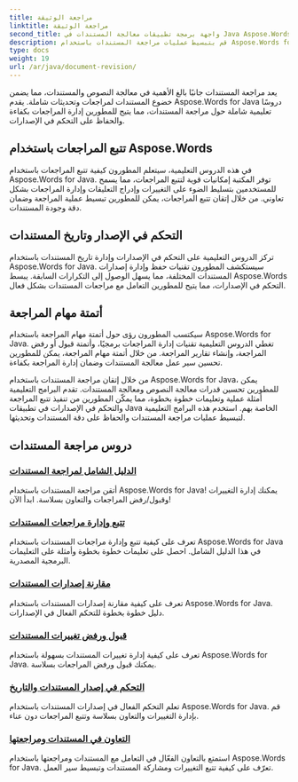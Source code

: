 ```yaml
---
title: مراجعة الوثيقة
linktitle: مراجعة الوثيقة
second_title: واجهة برمجة تطبيقات معالجة المستندات في Java Aspose.Words
description: قم بتبسيط عمليات مراجعة المستندات باستخدام Aspose.Words for Java! يمكنك تتبع التغييرات وإدارة التحكم في الإصدارات وأتمتة مهام المراجعة بسهولة.
type: docs
weight: 19
url: /ar/java/document-revision/
---
```


يعد مراجعة المستندات جانبًا بالغ الأهمية في معالجة النصوص والمستندات، مما يضمن خضوع المستندات لمراجعات وتحديثات شاملة. يقدم Aspose.Words for Java دروسًا تعليمية شاملة حول مراجعة المستندات، مما يتيح للمطورين إدارة المراجعات بكفاءة والحفاظ على التحكم في الإصدارات.

## تتبع المراجعات باستخدام Aspose.Words

في هذه الدروس التعليمية، سيتعلم المطورون كيفية تتبع المراجعات باستخدام Aspose.Words for Java. توفر المكتبة إمكانيات قوية لتتبع المراجعات، مما يسمح للمستخدمين بتسليط الضوء على التغييرات وإدراج التعليقات وإدارة المراجعات بشكل تعاوني. من خلال إتقان تتبع المراجعات، يمكن للمطورين تبسيط عملية المراجعة وضمان دقة وجودة المستندات.

## التحكم في الإصدار وتاريخ المستندات

تركز الدروس التعليمية على التحكم في الإصدارات وإدارة تاريخ المستندات باستخدام Aspose.Words for Java. سيستكشف المطورون تقنيات حفظ وإدارة إصدارات المستندات المختلفة، مما يسهل الوصول إلى التكرارات السابقة. يبسط Aspose.Words التحكم في الإصدارات، مما يتيح للمطورين التعامل مع مراجعات المستندات بشكل فعال.

## أتمتة مهام المراجعة

سيكتسب المطورون رؤى حول أتمتة مهام المراجعة باستخدام Aspose.Words for Java. تغطي الدروس التعليمية تقنيات إدارة المراجعات برمجيًا، وأتمتة قبول أو رفض المراجعة، وإنشاء تقارير المراجعة. من خلال أتمتة مهام المراجعة، يمكن للمطورين تحسين سير عمل معالجة المستندات وضمان إدارة المراجعة بكفاءة.

من خلال إتقان مراجعة المستندات باستخدام Aspose.Words for Java، يمكن للمطورين تحسين قدرات معالجة النصوص ومعالجة المستندات. تقدم البرامج التعليمية أمثلة عملية وتعليمات خطوة بخطوة، مما يمكّن المطورين من تنفيذ تتبع المراجعة والتحكم في الإصدارات في تطبيقات Java الخاصة بهم. استخدم هذه البرامج التعليمية لتبسيط عمليات مراجعة المستندات والحفاظ على دقة المستندات وتحديثها.

## دروس مراجعة المستندات
### [الدليل الشامل لمراجعة المستندات](./guide-document-revision/)
أتقن مراجعة المستندات باستخدام Aspose.Words for Java! يمكنك إدارة التغييرات وقبول/رفض المراجعات والتعاون بسلاسة. ابدأ الآن!
### [تتبع وإدارة مراجعات المستندات](./tracking-managing-document-revisions/)
تعرف على كيفية تتبع وإدارة مراجعات المستندات باستخدام Aspose.Words for Java في هذا الدليل الشامل. احصل على تعليمات خطوة بخطوة وأمثلة على التعليمات البرمجية المصدرية.
### [مقارنة إصدارات المستندات](./comparing-document-versions/)
تعرف على كيفية مقارنة إصدارات المستندات باستخدام Aspose.Words for Java. دليل خطوة بخطوة للتحكم الفعال في الإصدارات.
### [قبول ورفض تغييرات المستندات](./accepting-rejecting-document-changes/)
تعرف على كيفية إدارة تغييرات المستندات بسهولة باستخدام Aspose.Words for Java. يمكنك قبول ورفض المراجعات بسلاسة.
### [التحكم في إصدار المستندات والتاريخ](./document-version-control-history/)
تعلم التحكم الفعال في إصدارات المستندات باستخدام Aspose.Words for Java. قم بإدارة التغييرات والتعاون بسلاسة وتتبع المراجعات دون عناء.
### [التعاون في المستندات ومراجعتها](./document-collaboration-review/)
استمتع بالتعاون الفعّال في التعامل مع المستندات ومراجعتها باستخدام Aspose.Words for Java. تعرّف على كيفية تتبع التغييرات ومشاركة المستندات وتبسيط سير العمل.
